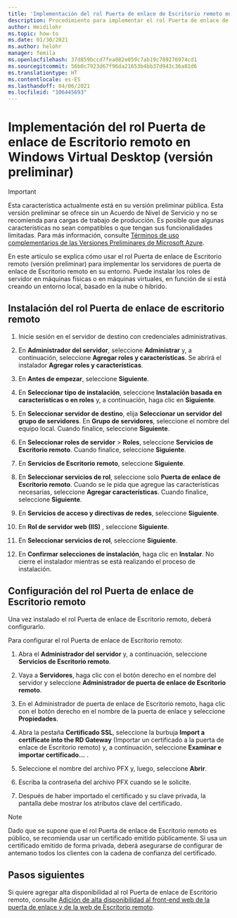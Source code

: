 ```yaml
---
title: 'Implementación del rol Puerta de enlace de Escritorio remoto en Windows Virtual Desktop: Azure'
description: Procedimiento para implementar el rol Puerta de enlace de Escritorio remoto en Windows Virtual Desktop.
author: Heidilohr
ms.topic: how-to
ms.date: 01/30/2021
ms.author: helohr
manager: femila
ms.openlocfilehash: 37d859bccd7fea082e059c7ab19c789276974cd1
ms.sourcegitcommit: 56b0c7923d67f96da21653b4bb37d943c36a81d6
ms.translationtype: HT
ms.contentlocale: es-ES
ms.lasthandoff: 04/06/2021
ms.locfileid: "106445693"
---
```

# <a name="deploy-the-rd-gateway-role-in-windows-virtual-desktop-preview"></a>Implementación del rol Puerta de enlace de Escritorio remoto en Windows Virtual Desktop (versión preliminar)

> [!IMPORTANT]
> Esta característica actualmente está en su versión preliminar pública.
> Esta versión preliminar se ofrece sin un Acuerdo de Nivel de Servicio y no se recomienda para cargas de trabajo de producción. Es posible que algunas características no sean compatibles o que tengan sus funcionalidades limitadas.
> Para más información, consulte [Términos de uso complementarios de las Versiones Preliminares de Microsoft Azure](https://azure.microsoft.com/support/legal/preview-supplemental-terms/).

En este artículo se explica cómo usar el rol Puerta de enlace de Escritorio remoto (versión preliminar) para implementar los servidores de puerta de enlace de Escritorio remoto en su entorno. Puede instalar los roles de servidor en máquinas físicas o en máquinas virtuales, en función de si está creando un entorno local, basado en la nube o híbrido.

## <a name="install-the-rd-gateway-role"></a>Instalación del rol Puerta de enlace de escritorio remoto

1. Inicie sesión en el servidor de destino con credenciales administrativas.

2. En **Administrador del servidor**, seleccione **Administrar** y, a continuación, seleccione **Agregar roles y características**. Se abrirá el instalador **Agregar roles y características**.

3. En **Antes de empezar**, seleccione **Siguiente**.

4. En **Seleccionar tipo de instalación**, seleccione **Instalación basada en características o en roles** y, a continuación, haga clic en **Siguiente**.

5. En **Seleccionar servidor de destino**, elija **Seleccionar un servidor del grupo de servidores**. En **Grupo de servidores**, seleccione el nombre del equipo local. Cuando finalice, seleccione **Siguiente**.

6. En **Seleccionar roles de servidor** > **Roles**, seleccione **Servicios de Escritorio remoto**. Cuando finalice, seleccione **Siguiente**.

7. En **Servicios de Escritorio remoto**, seleccione **Siguiente**.

8. En **Seleccionar servicios de rol**, seleccione solo **Puerta de enlace de Escritorio remoto**. Cuando se le pida que agregue las características necesarias, seleccione **Agregar características**. Cuando finalice, seleccione **Siguiente**.

9. En **Servicios de acceso y directivas de redes**, seleccione **Siguiente**.

10. En **Rol de servidor web (IIS)** , seleccione **Siguiente**.

11. En **Seleccionar servicios de rol**, seleccione **Siguiente**.

12. En **Confirmar selecciones de instalación**, haga clic en **Instalar**. No cierre el instalador mientras se está realizando el proceso de instalación.

## <a name="configure-rd-gateway-role"></a>Configuración del rol Puerta de enlace de Escritorio remoto

Una vez instalado el rol Puerta de enlace de Escritorio remoto, deberá configurarlo.

Para configurar el rol Puerta de enlace de Escritorio remoto:

1. Abra el **Administrador del servidor** y, a continuación, seleccione **Servicios de Escritorio remoto**.

2. Vaya a **Servidores**, haga clic con el botón derecho en el nombre del servidor y seleccione **Administrador de puerta de enlace de Escritorio remoto**.

3. En el Administrador de puerta de enlace de Escritorio remoto, haga clic con el botón derecho en el nombre de la puerta de enlace y seleccione **Propiedades**.

4. Abra la pestaña **Certificado SSL**, seleccione la burbuja **Import a certificate into the RD Gateway** (Importar un certificado a la puerta de enlace de Escritorio remoto) y, a continuación, seleccione **Examinar e importar certificado...** .

5. Seleccione el nombre del archivo PFX y, luego, seleccione **Abrir**.

6. Escriba la contraseña del archivo PFX cuando se le solicite.

7. Después de haber importado el certificado y su clave privada, la pantalla debe mostrar los atributos clave del certificado.

>[!NOTE]
>Dado que se supone que el rol Puerta de enlace de Escritorio remoto es público, se recomienda usar un certificado emitido públicamente. Si usa un certificado emitido de forma privada, deberá asegurarse de configurar de antemano todos los clientes con la cadena de confianza del certificado.

## <a name="next-steps"></a>Pasos siguientes

Si quiere agregar alta disponibilidad al rol Puerta de enlace de Escritorio remoto, consulte [Adición de alta disponibilidad al front-end web de la puerta de enlace y de la web de Escritorio remoto](/windows-server/remote/remote-desktop-services/rds-rdweb-gateway-ha).